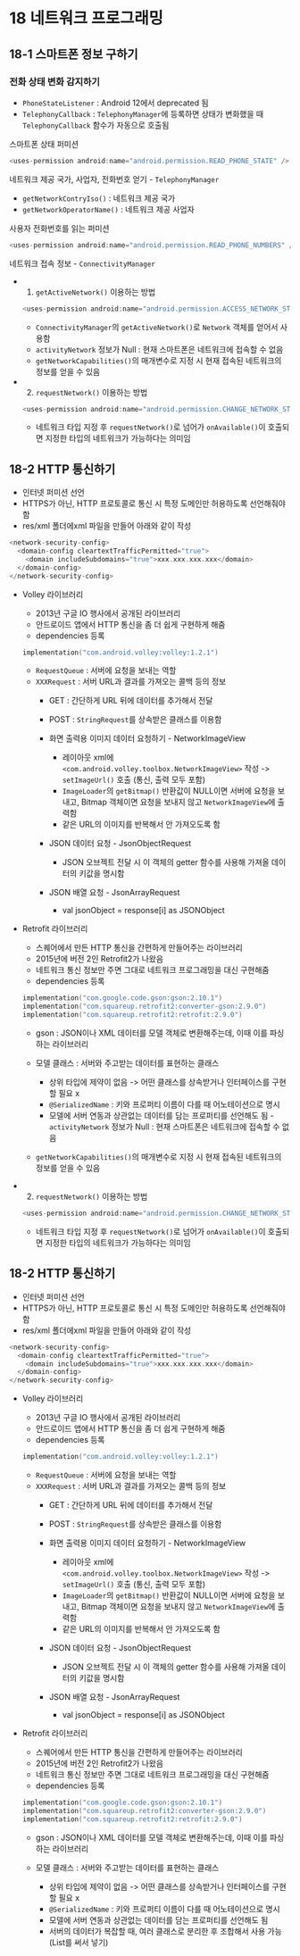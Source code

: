 # 18 네트워크 프로그래밍
## 18-1 스마트폰 정보 구하기
### 전화 상태 변화 감지하기
- `PhoneStateListener` : Android 12에서 deprecated 됨
- `TelephonyCallback` : `TelephonyManager`에 등록하면 상태가 변화했을 때 `TelephonyCallback` 함수가 자동으로 호출됨

스마트폰 상태 퍼미션
```Kotlin
<uses-permission android:name="android.permission.READ_PHONE_STATE" />
```

네트워크 제공 국가, 사업자, 전화번호 얻기 - `TelephonyManager`
- `getNetworkContryIso()` : 네트워크 제공 국가
- `getNetworkOperatorName()` : 네트워크 제공 사업자

사용자 전화번호를 읽는 퍼미션
```Kotlin
<uses-permission android:name="android.permission.READ_PHONE_NUMBERS" />
```

네트워크 접속 정보 - `ConnectivityManager`
- 1. `getActiveNetwork()` 이용하는 방법
  ```Kotlin
  <uses-permission android:name="android.permission.ACCESS_NETWORK_STATE" />
  ```
  - `ConnectivityManager`의 `getActiveNetwork()`로 `Network` 객체를 얻어서 사용함
  - `activityNetwork` 정보가 Null : 현재 스마트폰은 네트워크에 접속할 수 없음
  - `getNetworkCapabilities()`의 매개변수로 지정 시 현재 접속된 네트워크의 정보를 얻을 수 있음

- 2. `requestNetwork()` 이용하는 방법
  ```Kotlin
  <uses-permission android:name="android.permission.CHANGE_NETWORK_STATE" />
  ```
  - 네트워크 타입 지정 후 `requestNetwork()`로 넘어가 `onAvailable()`이 호출되면 지정한 타입의 네트워크가 가능하다는 의미임

## 18-2 HTTP 통신하기
- 인터넷 퍼미션 선언
- HTTPS가 아닌, HTTP 프로토콜로 통신 시 특정 도메인만 허용하도록 선언해줘야 함
- res/xml 폴더에xml 파일을 만들어 아래와 같이 작성
```Kotlin
<network-security-config>
  <domain-config cleartextTrafficPermitted="true">
    <domain includeSubdomains="true">xxx.xxx.xxx.xxx</domain>
  </domain-config>
</network-security-config>
```

- Volley 라이브러리
  - 2013년 구글 IO 행사에서 공개된 라이브러리
  - 안드로이드 앱에서 HTTP 통신을 좀 더 쉽게 구현하게 해줌
  - dependencies 등록
  ```Kotlin
  implementation("com.android.volley:volley:1.2.1")
  ```
  - `RequestQueue` : 서버에 요청을 보내는 역할
  - `XXXRequest` : 서버 URL과 결과를 가져오는 콜백 등의 정보
    - GET : 간단하게 URL 뒤에 데이터를 추가해서 전달
    - POST : `StringRequest`를 상속받은 클래스를 이용함

    - 화면 출력용 이미지 데이터 요청하기 - NetworkImageView
      - 레이아웃 xml에 `<com.android.volley.toolbox.NetworkImageView>` 작성 -> `setImageUrl()` 호출 (통신, 출력 모두 포함)
      - `ImageLoader`의 `getBitmap()` 반환값이 NULL이면 서버에 요청을 보내고, Bitmap 객체이면 요청을 보내지 않고 `NetworkImageView`에 출력함
      - 같은 URL의 이미지를 반복해서 안 가져오도록 함

    - JSON 데이터 요청 - JsonObjectRequest
      - JSON 오브젝트 전달 시 이 객체의 getter 함수를 사용해 가져올 데이터의 키값을 명시함
    - JSON 배열 요청 - JsonArrayRequest
      - val jsonObject = response[i] as JSONObject

- Retrofit 라이브러리
  - 스퀘어에서 만든 HTTP 통신을 간편하게 만들어주는 라이브러리
  - 2015년에 버전 2인 Retrofit2가 나왔음
  - 네트워크 통신 정보만 주면 그대로 네트워크 프로그래밍을 대신 구현해줌
  - dependencies 등록
  ```Kotlin
  implementation("com.google.code.gson:gson:2.10.1")
  implementation("com.squareup.retrofit2:converter-gson:2.9.0")
  implementation("com.squareup.retrofit2:retrofit:2.9.0")
  ```
  - gson : JSON이나 XML 데이터를 모델 객체로 변환해주는데, 이때 이를 파싱하는 라이브러리

  - 모델 클래스 : 서버와 주고받는 데이터를 표현하는 클래스
    - 상위 타입에 제약이 없음 -> 어떤 클래스를 상속받거나 인터페이스를 구현할 필요 x
    - `@SerializedName` : 키와 프로퍼티 이름이 다를 때 어노테이션으로 명시
    - 모델에 서버 연동과 상관없는 데이터를 담는 프로퍼티를 선언해도 됨 - `activityNetwork` 정보가 Null : 현재 스마트폰은 네트워크에 접속할 수 없음
  - `getNetworkCapabilities()`의 매개변수로 지정 시 현재 접속된 네트워크의 정보를 얻을 수 있음

- 2. `requestNetwork()` 이용하는 방법
  ```Kotlin
  <uses-permission android:name="android.permission.CHANGE_NETWORK_STATE" />
  ```
  - 네트워크 타입 지정 후 `requestNetwork()`로 넘어가 `onAvailable()`이 호출되면 지정한 타입의 네트워크가 가능하다는 의미임

## 18-2 HTTP 통신하기
- 인터넷 퍼미션 선언
- HTTPS가 아닌, HTTP 프로토콜로 통신 시 특정 도메인만 허용하도록 선언해줘야 함
- res/xml 폴더에xml 파일을 만들어 아래와 같이 작성
```Kotlin
<network-security-config>
  <domain-config cleartextTrafficPermitted="true">
    <domain includeSubdomains="true">xxx.xxx.xxx.xxx</domain>
  </domain-config>
</network-security-config>
```

- Volley 라이브러리
  - 2013년 구글 IO 행사에서 공개된 라이브러리
  - 안드로이드 앱에서 HTTP 통신을 좀 더 쉽게 구현하게 해줌
  - dependencies 등록
  ```Kotlin
  implementation("com.android.volley:volley:1.2.1")
  ```
  - `RequestQueue` : 서버에 요청을 보내는 역할
  - `XXXRequest` : 서버 URL과 결과를 가져오는 콜백 등의 정보
    - GET : 간단하게 URL 뒤에 데이터를 추가해서 전달
    - POST : `StringRequest`를 상속받은 클래스를 이용함

    - 화면 출력용 이미지 데이터 요청하기 - NetworkImageView
      - 레이아웃 xml에 `<com.android.volley.toolbox.NetworkImageView>` 작성 -> `setImageUrl()` 호출 (통신, 출력 모두 포함)
      - `ImageLoader`의 `getBitmap()` 반환값이 NULL이면 서버에 요청을 보내고, Bitmap 객체이면 요청을 보내지 않고 `NetworkImageView`에 출력함
      - 같은 URL의 이미지를 반복해서 안 가져오도록 함

    - JSON 데이터 요청 - JsonObjectRequest
      - JSON 오브젝트 전달 시 이 객체의 getter 함수를 사용해 가져올 데이터의 키값을 명시함
    - JSON 배열 요청 - JsonArrayRequest
      - val jsonObject = response[i] as JSONObject

- Retrofit 라이브러리
  - 스퀘어에서 만든 HTTP 통신을 간편하게 만들어주는 라이브러리
  - 2015년에 버전 2인 Retrofit2가 나왔음
  - 네트워크 통신 정보만 주면 그대로 네트워크 프로그래밍을 대신 구현해줌
  - dependencies 등록
  ```Kotlin
  implementation("com.google.code.gson:gson:2.10.1")
  implementation("com.squareup.retrofit2:converter-gson:2.9.0")
  implementation("com.squareup.retrofit2:retrofit:2.9.0")
  ```
  - gson : JSON이나 XML 데이터를 모델 객체로 변환해주는데, 이때 이를 파싱하는 라이브러리

  - 모델 클래스 : 서버와 주고받는 데이터를 표현하는 클래스
    - 상위 타입에 제약이 없음 -> 어떤 클래스를 상속받거나 인터페이스를 구현할 필요 x
    - `@SerializedName` : 키와 프로퍼티 이름이 다를 때 어노테이션으로 명시
    - 모델에 서버 연동과 상관없는 데이터를 담는 프로퍼티를 선언해도 됨
    - 서버의 데이터가 복잡할 때, 여러 클래스로 분리한 후 조합해서 사용 가능 (List를 써서 넣기)
  
